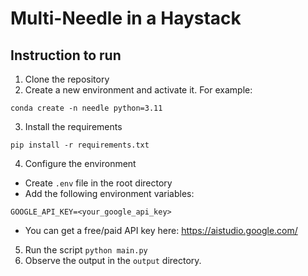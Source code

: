 # Multi-Needle in a Haystack

## Instruction to run

1. Clone the repository
2. Create a new environment and activate it.
For example:
```
conda create -n needle python=3.11
```

3. Install the requirements
```
pip install -r requirements.txt
```
4. Configure the environment
- Create `.env` file in the root directory
- Add the following environment variables:
```
GOOGLE_API_KEY=<your_google_api_key>
```
- You can get a free/paid API key here: https://aistudio.google.com/

5. Run the script
`python main.py`
6. Observe the output in the `output` directory.